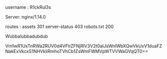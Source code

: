 
username : R1ckRul3s

Server: nginx/1.14.0

routes :
assets 301
server-status 403
robots.txt 200


Wubbalubbadubdub

Vm1wR1UxTnRWa2RUV0d4VFlrZFNjRlV3V2t0alJsWnlWbXQwVkUxV1duaFZNakExVkcxS1NHVkliRmhoTVhCb1ZsWmFWMVpWTVVWaGVqQT0== 